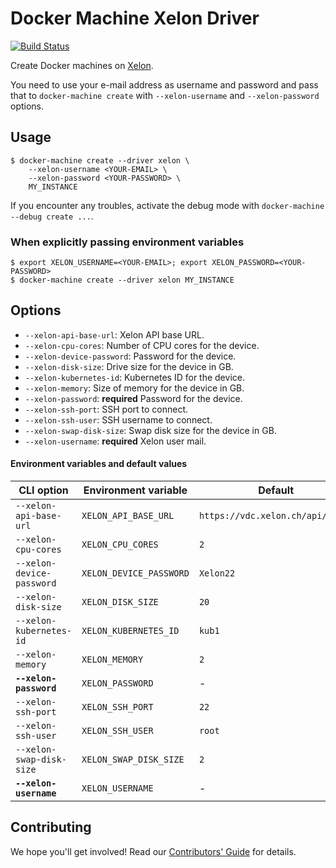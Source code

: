 # Docker Machine Xelon Driver

[![Build Status](https://circleci.com/gh/Xelon-AG/docker-machine-driver-xelon.svg?style=shield)](https://circleci.com/gh/Xelon-AG/docker-machine-driver-xelon)

Create Docker machines on [Xelon](https://www.xelon.ch/).

You need to use your e-mail address as username and password and pass that to
`docker-machine create` with `--xelon-username` and `--xelon-password` options.


## Usage

    $ docker-machine create --driver xelon \
        --xelon-username <YOUR-EMAIL> \
        --xelon-password <YOUR-PASSWORD> \
        MY_INSTANCE

If you encounter any troubles, activate the debug mode with `docker-machine --debug create ...`.

### When explicitly passing environment variables

    $ export XELON_USERNAME=<YOUR-EMAIL>; export XELON_PASSWORD=<YOUR-PASSWORD>
    $ docker-machine create --driver xelon MY_INSTANCE


## Options

- `--xelon-api-base-url`: Xelon API base URL.
- `--xelon-cpu-cores`: Number of CPU cores for the device.
- `--xelon-device-password`: Password for the device.
- `--xelon-disk-size`: Drive size for the device in GB.
- `--xelon-kubernetes-id`: Kubernetes ID for the device.
- `--xelon-memory`: Size of memory for the device in GB.
- `--xelon-password`: **required** Password for the device.
- `--xelon-ssh-port`: SSH port to connect.
- `--xelon-ssh-user`: SSH username to connect.
- `--xelon-swap-disk-size`: Swap disk size for the device in GB.
- `--xelon-username`: **required** Xelon user mail.

#### Environment variables and default values

 CLI option                 | Environment variable    | Default                           |
| ------------------------- | ----------------------- | --------------------------------- |
| `--xelon-api-base-url`    | `XELON_API_BASE_URL`    | `https://vdc.xelon.ch/api/user/`  |
| `--xelon-cpu-cores`       | `XELON_CPU_CORES`       | `2`                               |
| `--xelon-device-password` | `XELON_DEVICE_PASSWORD` | `Xelon22`                         |
| `--xelon-disk-size`       | `XELON_DISK_SIZE`       | `20`                              |
| `--xelon-kubernetes-id`   | `XELON_KUBERNETES_ID`   | `kub1`                            |
| `--xelon-memory`          | `XELON_MEMORY`          | `2`                               |
| **`--xelon-password`**    | `XELON_PASSWORD`        | -                                 |
| `--xelon-ssh-port`        | `XELON_SSH_PORT`        | `22`                              |
| `--xelon-ssh-user`        | `XELON_SSH_USER`        | `root`                            |
| `--xelon-swap-disk-size`  | `XELON_SWAP_DISK_SIZE`  | `2`                               |
| **`--xelon-username`**    | `XELON_USERNAME`        | -                                 |


## Contributing

We hope you'll get involved! Read our [Contributors' Guide](.github/CONTRIBUTING.md) for details.
